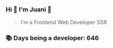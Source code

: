 ### Hi 👋 I&#39;m Juani 🦁

> I&#39;m a Frontend Web Developer SSR

### 📚 Days being a developer: 646
